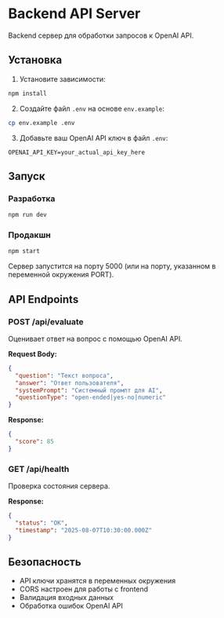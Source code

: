 # Backend API Server

Backend сервер для обработки запросов к OpenAI API.

## Установка

1. Установите зависимости:
```bash
npm install
```

2. Создайте файл `.env` на основе `env.example`:
```bash
cp env.example .env
```

3. Добавьте ваш OpenAI API ключ в файл `.env`:
```
OPENAI_API_KEY=your_actual_api_key_here
```

## Запуск

### Разработка
```bash
npm run dev
```

### Продакшн
```bash
npm start
```

Сервер запустится на порту 5000 (или на порту, указанном в переменной окружения PORT).

## API Endpoints

### POST /api/evaluate
Оценивает ответ на вопрос с помощью OpenAI API.

**Request Body:**
```json
{
  "question": "Текст вопроса",
  "answer": "Ответ пользователя",
  "systemPrompt": "Системный промпт для AI",
  "questionType": "open-ended|yes-no|numeric"
}
```

**Response:**
```json
{
  "score": 85
}
```

### GET /api/health
Проверка состояния сервера.

**Response:**
```json
{
  "status": "OK",
  "timestamp": "2025-08-07T10:30:00.000Z"
}
```

## Безопасность

- API ключи хранятся в переменных окружения
- CORS настроен для работы с frontend
- Валидация входных данных
- Обработка ошибок OpenAI API 